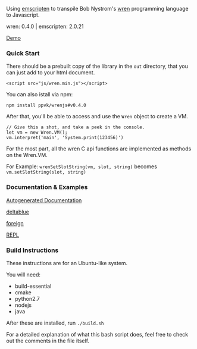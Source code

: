 Using [emscripten](https://emscripten.org/)
to transpile Bob Nystrom's [wren](http:wren.io) programming language to Javascript.

wren: 0.4.0 | emscripten: 2.0.21

[Demo](./examples/simple/index.html)

### Quick Start

There should be a prebuilt copy of the library in the `out` directory, that
you can just add to your html document.

    <script src="js/wren.min.js"></script>

You can also istall via npm:

    npm install ppvk/wrenjs#v0.4.0

After that, you'll be able to access and use the `Wren` object to create a VM.

    // Give this a shot, and take a peek in the console.
    let vm = new Wren.VM();
    vm.interpret('main', 'System.print(123456)')


For the most part, all the wren C api functions are implemented as methods on
the Wren.VM.

For Example:
`wrenSetSlotString(vm, slot, string)` becomes `vm.setSlotString(slot, string)`

### Documentation & Examples

[Autogenerated Documentation](./docs/index.html)

[deltablue](./examples/deltablue/index.html)

[foreign](./examples/foreign_class/index.html)

[REPL](./examples/simple/index.html)


### Build Instructions

These instructions are for an Ubuntu-like system.

You will need:
- build-essential
- cmake
- python2.7
- nodejs
- java

After these are installed, run `./build.sh`

For a detailed explanation of what this bash script does,
feel free to check out the comments in the file itself.
